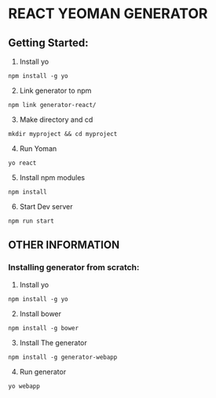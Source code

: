 # REACT YEOMAN GENERATOR

## Getting Started:

1. Install yo
```
npm install -g yo
```
2. Link generator to npm
```
npm link generator-react/
```
3. Make directory and cd
```
mkdir myproject && cd myproject
```
4. Run Yoman
```
yo react
```
5. Install npm modules
```
npm install
```
6. Start Dev server
```
npm run start
```






## OTHER INFORMATION

### Installing generator from scratch:

1. Install yo
```
npm install -g yo
```

2. Install bower
```
npm install -g bower
```

3. Install The generator
```
npm install -g generator-webapp
```

4. Run generator
```
yo webapp
```
